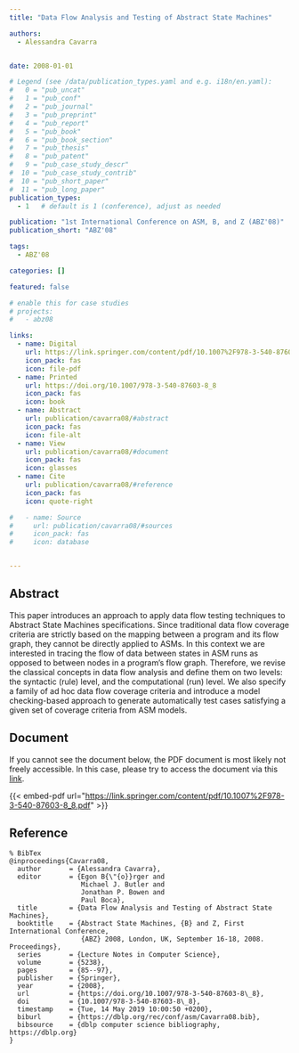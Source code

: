 ```yaml
---
title: "Data Flow Analysis and Testing of Abstract State Machines"

authors:
  - Alessandra Cavarra


date: 2008-01-01

# Legend (see /data/publication_types.yaml and e.g. i18n/en.yaml): 
#   0 = "pub_uncat"
#   1 = "pub_conf"
#   2 = "pub_journal"
#   3 = "pub_preprint"
#   4 = "pub_report"
#   5 = "pub_book"
#   6 = "pub_book_section"
#   7 = "pub_thesis"
#   8 = "pub_patent"
#   9 = "pub_case_study_descr"
#  10 = "pub_case_study_contrib"
#  10 = "pub_short_paper"
#  11 = "pub_long_paper"
publication_types:
  - 1   # default is 1 (conference), adjust as needed

publication: "1st International Conference on ASM, B, and Z (ABZ'08)"
publication_short: "ABZ'08"

tags:
  - ABZ'08

categories: []

featured: false

# enable this for case studies
# projects:
#   - abz08

links:
  - name: Digital
    url: https://link.springer.com/content/pdf/10.1007%2F978-3-540-87603-8_8.pdf
    icon_pack: fas
    icon: file-pdf
  - name: Printed
    url: https://doi.org/10.1007/978-3-540-87603-8_8
    icon_pack: fas
    icon: book
  - name: Abstract
    url: publication/cavarra08/#abstract
    icon_pack: fas
    icon: file-alt
  - name: View
    url: publication/cavarra08/#document
    icon_pack: fas
    icon: glasses
  - name: Cite
    url: publication/cavarra08/#reference
    icon_pack: fas
    icon: quote-right

#   - name: Source
#     url: publication/cavarra08/#sources
#     icon_pack: fas
#     icon: database


---
```


## Abstract

This paper introduces an approach to apply data flow testing techniques to Abstract State Machines specifications. Since traditional data flow coverage criteria are strictly based on the mapping between a program and its flow graph, they cannot be directly applied to ASMs. In this context we are interested in tracing the flow of data between states in ASM runs as opposed to between nodes in a program’s flow graph. Therefore, we revise the classical concepts in data flow analysis and define them on two levels: the syntactic (rule) level, and the computational (run) level. We also specify a family of ad hoc data flow coverage criteria and introduce a model checking-based approach to generate automatically test cases satisfying a given set of coverage criteria from ASM models.

## Document

If you cannot see the document below, the PDF document is most likely not freely accessible. In this case, please try to access the document via this <a href="https://link.springer.com/content/pdf/10.1007%2F978-3-540-87603-8_8.pdf">link</a>.

{{< embed-pdf url="https://link.springer.com/content/pdf/10.1007%2F978-3-540-87603-8_8.pdf" >}}

## Reference

```
% BibTex
@inproceedings{Cavarra08,
  author       = {Alessandra Cavarra},
  editor       = {Egon B{\"{o}}rger and
                  Michael J. Butler and
                  Jonathan P. Bowen and
                  Paul Boca},
  title        = {Data Flow Analysis and Testing of Abstract State Machines},
  booktitle    = {Abstract State Machines, {B} and Z, First International Conference,
                  {ABZ} 2008, London, UK, September 16-18, 2008. Proceedings},
  series       = {Lecture Notes in Computer Science},
  volume       = {5238},
  pages        = {85--97},
  publisher    = {Springer},
  year         = {2008},
  url          = {https://doi.org/10.1007/978-3-540-87603-8\_8},
  doi          = {10.1007/978-3-540-87603-8\_8},
  timestamp    = {Tue, 14 May 2019 10:00:50 +0200},
  biburl       = {https://dblp.org/rec/conf/asm/Cavarra08.bib},
  bibsource    = {dblp computer science bibliography, https://dblp.org}
}


```

<!-- # add information for case study papers (if available)
## Sources

- **Used formal method:**
  [ASM](/method/asm)
- **Resources and tools:**
  Asmeta

For more information, please contact the <a href ="mailto:silvia.bonfanti@unibg.it;arcaini@nii.ac.jp;angelo.gargantini@unibg.it;scandurra@unibg.it;elvinia.riccobene@unimi.it">authors</a>-->

